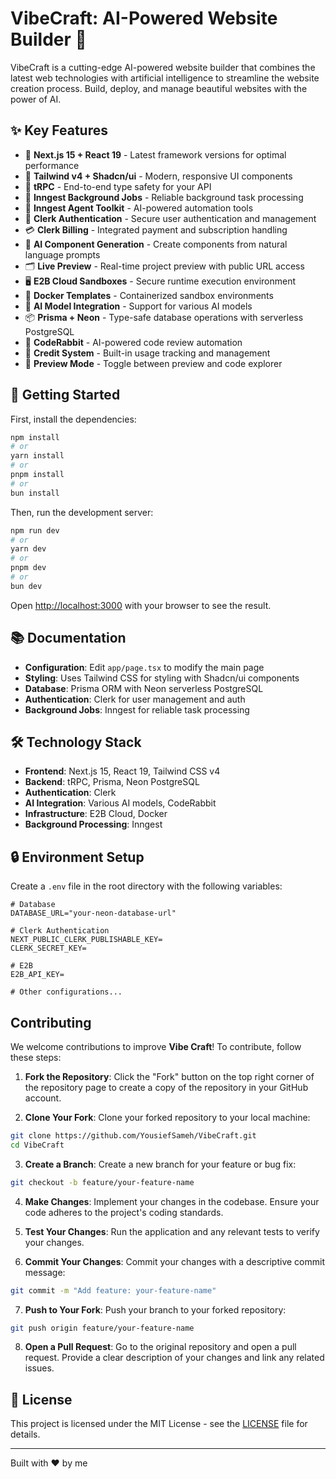 # VibeCraft: AI-Powered Website Builder 🎨

VibeCraft is a cutting-edge AI-powered website builder that combines the latest web technologies with artificial intelligence to streamline the website creation process. Build, deploy, and manage beautiful websites with the power of AI.

## ✨ Key Features

- 🚀 **Next.js 15 + React 19** - Latest framework versions for optimal performance
- 🎨 **Tailwind v4 + Shadcn/ui** - Modern, responsive UI components
- 📡 **tRPC** - End-to-end type safety for your API
- 🔁 **Inngest Background Jobs** - Reliable background task processing
- 🧠 **Inngest Agent Toolkit** - AI-powered automation tools
- 🔐 **Clerk Authentication** - Secure user authentication and management
- 💳 **Clerk Billing** - Integrated payment and subscription handling
- 🧱 **AI Component Generation** - Create components from natural language prompts
- 🗂️ **Live Preview** - Real-time project preview with public URL access
- 🖥️ **E2B Cloud Sandboxes** - Secure runtime execution environment
- 🐳 **Docker Templates** - Containerized sandbox environments
- 🧠 **AI Model Integration** - Support for various AI models
- 📦 **Prisma + Neon** - Type-safe database operations with serverless PostgreSQL
- 🤖 **CodeRabbit** - AI-powered code review automation
- 🧾 **Credit System** - Built-in usage tracking and management
- 🧪 **Preview Mode** - Toggle between preview and code explorer

## 🚀 Getting Started

First, install the dependencies:

```bash
npm install
# or
yarn install
# or
pnpm install
# or
bun install
```

Then, run the development server:

```bash
npm run dev
# or
yarn dev
# or
pnpm dev
# or
bun dev
```

Open [http://localhost:3000](http://localhost:3000) with your browser to see the result.

## 📚 Documentation

- **Configuration**: Edit `app/page.tsx` to modify the main page
- **Styling**: Uses Tailwind CSS for styling with Shadcn/ui components
- **Database**: Prisma ORM with Neon serverless PostgreSQL
- **Authentication**: Clerk for user management and auth
- **Background Jobs**: Inngest for reliable task processing

## 🛠️ Technology Stack

- **Frontend**: Next.js 15, React 19, Tailwind CSS v4
- **Backend**: tRPC, Prisma, Neon PostgreSQL
- **Authentication**: Clerk
- **AI Integration**: Various AI models, CodeRabbit
- **Infrastructure**: E2B Cloud, Docker
- **Background Processing**: Inngest

## 🔒 Environment Setup

Create a `.env` file in the root directory with the following variables:

```env
# Database
DATABASE_URL="your-neon-database-url"

# Clerk Authentication
NEXT_PUBLIC_CLERK_PUBLISHABLE_KEY=
CLERK_SECRET_KEY=

# E2B
E2B_API_KEY=

# Other configurations...
```

## Contributing
We welcome contributions to improve **Vibe Craft**! To contribute, follow these steps:

1. **Fork the Repository**:
  Click the "Fork" button on the top right corner of the repository page to create a copy of the repository in your GitHub account.

2. **Clone Your Fork**:
  Clone your forked repository to your local machine:
  ```bash
  git clone https://github.com/YousiefSameh/VibeCraft.git
  cd VibeCraft
  ```

3. **Create a Branch**:
  Create a new branch for your feature or bug fix:
  ```bash
  git checkout -b feature/your-feature-name
  ```

4. **Make Changes**:
  Implement your changes in the codebase. Ensure your code adheres to the project's coding standards.

5. **Test Your Changes**:
  Run the application and any relevant tests to verify your changes.

6. **Commit Your Changes**:
  Commit your changes with a descriptive commit message:
  ```bash
  git commit -m "Add feature: your-feature-name"
  ```

7. **Push to Your Fork**:
  Push your branch to your forked repository:
  ```bash
  git push origin feature/your-feature-name
  ```

8. **Open a Pull Request**:
  Go to the original repository and open a pull request. Provide a clear description of your changes and link any related issues.


## 📝 License

This project is licensed under the MIT License - see the [LICENSE](LICENSE) file for details.


---

Built with ❤️ by me
